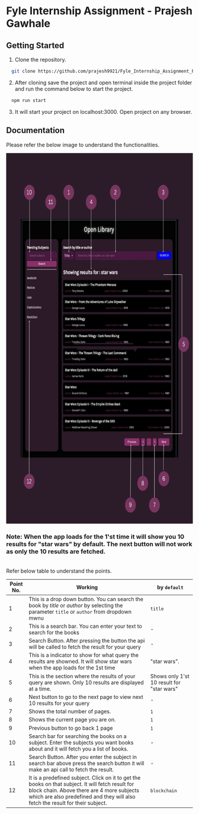 # Fyle Internship Assignment - Prajesh Gawhale


## Getting Started

1. Clone the repository.
```sh
  git clone https://github.com/prajesh9921/Fyle_Internship_Assignment_Prajesh_Gawhale.git
```
2. After cloning save the project and open terminal inside the project folder and run the command below to start the project.
```sh
  npm run start
```
3. It will start your project on localhost:3000. Open project on any browser.

## Documentation
Please refer the below image to understand the functionalities.

<img src="src/assests/images/open_library_guide.png" height="1000" width=100%/>

### Note: When the app loads for the 1'st time it will show you 10 results for "star wars" by default. The next button will not work as only the 10 results are fetched.
<br>
Refer below table to understand the points.

| Point No. | Working | by `default` |
| --- | --- | --- |
| 1 | This is a drop down button. You can search the book by *title* or *author* by selecting the parameter `title` or `author` from dropdown mwnu  |  `title` |
| 2 | This is a search bar. You can enter your text to search for the books | - |
| 3 | Search Button. After pressing the button the api will be called to fetch the result for your query | - |
| 4 | This is a indicator to show for what query the results are showned. It will show star wars when the app loads for the 1st time | "star wars". |
| 5 | This is the section where the results of your query are shown. Only 10 results are displayed at a time. | Shows only 1'st 10 result for "star wars" | 
| 6 | Next button to go to the next page to view next 10 results for your query | - |
| 7 | Shows the total number of pages. | `1` |
| 8 | Shows the current page you are on. | `1` |
| 9 | Previous button to go back 1 page | `1` |
| 10 | Search bar for searching the books on a subject. Enter the subjects you want books about and it will fetch you a list of books. | - |
| 11 | Search Button. After you enter the subject in search bar above press the search button it will make an api call to fetch the result. | - |
| 12 | It is a predefined subject. Click on it to get the books on that subject. It will fetch result for block chain. Above there are 4 more subjects which are also predefined and they will also fetch the result for their subject.| `blockchain` |
